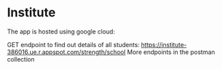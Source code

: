 # Institute

The app is hosted using google cloud:

GET endpoint to find out details of all students: https://institute-386016.ue.r.appspot.com/strength/school
More endpoints in the postman collection
